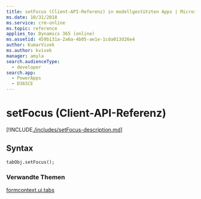 ```yaml
---
title: setFocus (Client-API-Referenz) in modellgestützten Apps | MicrosoftDocs
ms.date: 10/31/2018
ms.service: crm-online
ms.topic: reference
applies_to: Dynamics 365 (online)
ms.assetid: 459b131a-2a6a-4b05-ae1e-1cda013d26e4
author: KumarVivek
ms.author: kvivek
manager: amyla
search.audienceType:
  - developer
search.app:
  - PowerApps
  - D365CE
---
```

# <a name="setfocus-client-api-reference"></a>setFocus (Client-API-Referenz)



[!INCLUDE[./includes/setFocus-description.md](./includes/setFocus-description.md)]

## <a name="syntax"></a>Syntax

`tabObj.setFocus();`

### <a name="related-topics"></a>Verwandte Themen

[formcontext.ui.tabs](../formcontext-ui-tabs.md)




